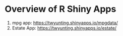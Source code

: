 # Overview of R Shiny Apps
1. mpg app: https://twyunting.shinyapps.io/mpgdata/
2. Estate App: https://twyunting.shinyapps.io/estate/
